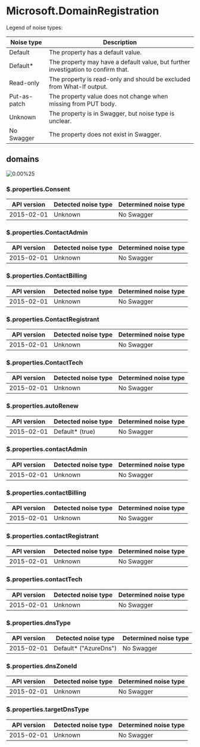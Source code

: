 # Microsoft.DomainRegistration

Legend of noise types:

| Noise type   | Description                                                                       |
| ------------ | --------------------------------------------------------------------------------- |
| Default      | The property has a default value.                                                 |
| Default*     | The property may have a default value, but further investigation to confirm that. |
| Read-only    | The property is read-only and should be excluded from What-If output.             |
| Put-as-patch | The property value does not change when missing from PUT body.                    |
| Unknown      | The property is in Swagger, but noise type is unclear.                            |
| No Swagger   | The property does not exist in Swagger.                                           |

## domains

![0.00%25](https://img.shields.io/badge/0.00%25-%E2%98%86☆☆☆☆☆☆☆☆☆-red)

### \$.properties.Consent

| API version | Detected noise type | Determined noise type |
| ----------- | ------------------- | --------------------- |
| 2015-02-01  | Unknown             | No Swagger            |

### \$.properties.ContactAdmin

| API version | Detected noise type | Determined noise type |
| ----------- | ------------------- | --------------------- |
| 2015-02-01  | Unknown             | No Swagger            |

### \$.properties.ContactBilling

| API version | Detected noise type | Determined noise type |
| ----------- | ------------------- | --------------------- |
| 2015-02-01  | Unknown             | No Swagger            |

### \$.properties.ContactRegistrant

| API version | Detected noise type | Determined noise type |
| ----------- | ------------------- | --------------------- |
| 2015-02-01  | Unknown             | No Swagger            |

### \$.properties.ContactTech

| API version | Detected noise type | Determined noise type |
| ----------- | ------------------- | --------------------- |
| 2015-02-01  | Unknown             | No Swagger            |

### \$.properties.autoRenew

| API version | Detected noise type | Determined noise type |
| ----------- | ------------------- | --------------------- |
| 2015-02-01  | Default* (true)     | No Swagger            |

### \$.properties.contactAdmin

| API version | Detected noise type | Determined noise type |
| ----------- | ------------------- | --------------------- |
| 2015-02-01  | Unknown             | No Swagger            |

### \$.properties.contactBilling

| API version | Detected noise type | Determined noise type |
| ----------- | ------------------- | --------------------- |
| 2015-02-01  | Unknown             | No Swagger            |

### \$.properties.contactRegistrant

| API version | Detected noise type | Determined noise type |
| ----------- | ------------------- | --------------------- |
| 2015-02-01  | Unknown             | No Swagger            |

### \$.properties.contactTech

| API version | Detected noise type | Determined noise type |
| ----------- | ------------------- | --------------------- |
| 2015-02-01  | Unknown             | No Swagger            |

### \$.properties.dnsType

| API version | Detected noise type   | Determined noise type |
| ----------- | --------------------- | --------------------- |
| 2015-02-01  | Default* ("AzureDns") | No Swagger            |

### \$.properties.dnsZoneId

| API version | Detected noise type | Determined noise type |
| ----------- | ------------------- | --------------------- |
| 2015-02-01  | Unknown             | No Swagger            |

### \$.properties.targetDnsType

| API version | Detected noise type | Determined noise type |
| ----------- | ------------------- | --------------------- |
| 2015-02-01  | Unknown             | No Swagger            |
